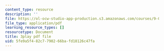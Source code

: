 ```yaml
---
content_type: resource
description: ''
file: https://ol-ocw-studio-app-production.s3.amazonaws.com/courses/9-00sc-introduction-to-psychology-fall-2011/5fe9a5f482c7790266bafd18126c47fa_SBrCPDC21f4.pdf
file_type: application/pdf
learning_resource_types: []
resourcetype: Document
title: 3play pdf file
uid: 5fe9a5f4-82c7-7902-66ba-fd18126c47fa
---
```

